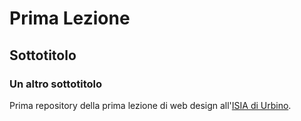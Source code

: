 # Prima Lezione
## Sottotitolo
### Un altro sottotitolo

Prima repository della prima lezione di web design all'[ISIA di Urbino](https://isiaurbino.net).

